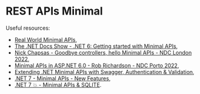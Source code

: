 # REST APIs Minimal

Useful resources:

- [Real World Minimal APIs](https://youtu.be/UosTUODhSFw),
- [The .NET Docs Show - .NET 6: Getting started with Minimal APIs](https://youtu.be/HDinmuGYaIA),
- [Nick Chapsas - Goodbye controllers, hello Minimal APIs - NDC London 2022](https://youtu.be/hPpvlKLeYYA),
- [Minimal APIs in ASP.NET 6.0 - Rob Richardson - NDC Porto 2022](https://youtu.be/b5DV_coRBUU),
- [Extending .NET Minimal APIs with Swagger, Authentication & Validation](https://youtu.be/XKN0084p7WQ),
- [.NET 7 - Minimal APIs - New Features](https://youtu.be/k14RUrby-cE),
- [.NET 7 💥 - Minimal APIs & SQLITE](https://youtu.be/OpS_0KdA3Yk).
